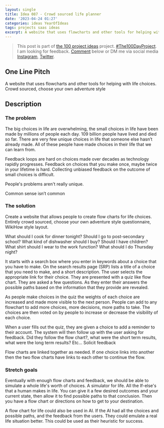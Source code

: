 ```yaml
---
layout: single
title: Idea 087 - Crowd sourced life planner
date: '2023-04-24 01:27'
categories: ideas YearOfIdeas
tags: projects saas ideas
excerpt: A website that uses flowcharts and other tools for helping with life choices all users submitted
---
```


> This post is part of [the 100 project ideas](https://blog.abluestar.com/projects/2023-100-ideas/) project. [#The100DayProject](https://www.the100dayproject.org/). I am looking for feedback. <a href='#utterances-comments'>Comment</a> below or DM me via social media <a href="https://instagram.com/funvill" rel="nofollow noopener noreferrer"><i class="fab fa-fw fa-instagram" aria-hidden="true"></i><span class="label">Instagram</span></a>, <a href="https://twitter.com/funvill" rel="nofollow noopener noreferrer"><i class="fab fa-fw fa-twitter" aria-hidden="true"></i><span class="label">Twitter</span></a>.

## One Line Pitch

A website that uses flowcharts and other tools for helping with life choices. Crowd sourced, choose your own adventure style

## Description

### The problem

The big choices in life are overwhelming, the small choices in life have been made by millions of people each day. 109 billion people have lived and died so far. There are very few unique choices in life that someone else hasn’t already made. All of these people have made choices in their life that we can learn from.

Feedback loops are hard on choices made over decades as technology rapidly progresses. Feedback on choices that you make once, maybe twice in your lifetime is hard. Collecting unbiased feedback on the outcome of small choices is difficult.

People's problems aren't really unique.

Common sense isn’t common

### The solution

Create a website that allows people to create flow charts for life choices. Entirely crowd sourced, choose your own adventure style questionnaire, WikiHow style layout.

What should I cook for dinner tonight? Should I go to post-secondary school? What kind of dishwasher should I buy? Should I have children? What shirt should I wear to the work function? What should I do Thursday night?

It starts with a search box where you enter in keywords about a choice that you have to make. On the search results page (SRP) lists a title of a choice that you need to make, and a short description. The user selects the appropriate link for their choice. They are presented with a quiz like flow chart. They are asked a few questions. As they enter their answers the possible paths based on the information that they provide are revealed.

As people make choices in the quiz the weights of each choice are increased and made more visible to the next person. People can add to any flowchart to add more choices, more decisions, more paths to take. The choices are then voted on by people to increase or decrease the visibility of each choice.

When a user fills out the quiz, they are given a choice to add a reminder to their account. The system will then follow up with the user asking for feedback. Did they follow the flow chart?, what were the short term results, what were the long term results? Etc… Solicit feedback

Flow charts are linked together as needed. If one choice links into another then the two flow charts have links to each other to continue the flow.

### Stretch goals

Eventually with enough flow charts and feedback, we should be able to simulate a whole life's worth of choices. A simulator for life. All the If-else's that a human makes in life. You can give it a few desired outcomes and your current state, then allow it to find possible paths to that conclusion. Then you have a flow chart or directions on how to get to your destination.

A flow chart for life could also be used in AI. If the AI had all the choices and possible paths, and the feedback from the users. They could emulate a real life situation better. This could be used as their heuristic for success.
